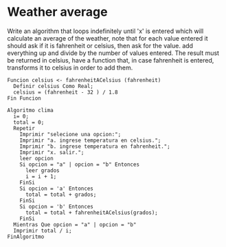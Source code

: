 # Weather average

Write an algorithm that loops indefinitely until 'x' is entered which will calculate an average of the weather, note that for each value entered it should ask if it is fahrenheit or celsius, then ask for the value. add everything up and divide by the number of values entered. The result must be returned in celsius, have a function that, in case fahrenheit is entered, transforms it to celsius in order to add them.

    Funcion celsius <- fahrenheitACelsius (fahrenheit)
      Definir celsius Como Real;
      celsius = (fahrenheit - 32 ) / 1.8
    Fin Funcion

    Algoritmo clima
      i= 0;
      total = 0;
      Repetir
        Imprimir "selecione una opcion:";
        Imprimir "a. ingrese temperatura en celsius.";
        Imprimir "b. ingrese temperatura en fahrenheit.";
        Imprimir "x. salir.";
        leer opcion
        Si opcion = "a" | opcion = "b" Entonces
          leer grados
          i = i + 1;
        FinSi
        Si opcion = 'a' Entonces
          total = total + grados;
        FinSi
        Si opcion = 'b' Entonces
          total = total + fahrenheitACelsius(grados);
        FinSi
      Mientras Que opcion = "a" | opcion = "b"
      Imprimir total / i;
    FinAlgoritmo
